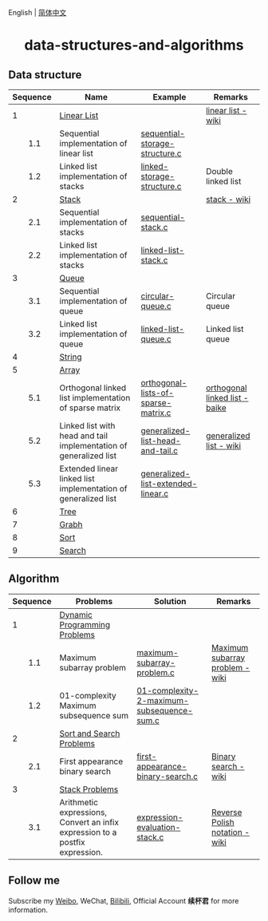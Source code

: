English | [简体中文](README-CN.md)

<h1 align="center">data-structures-and-algorithms</h1>

## Data structure

Sequence | Name | Example | Remarks
-- | -- | -- | --
1 | [Linear List](https://github.com/xubeijun/data-structures-and-algorithms/tree/main/linear-list) |  | [linear list - wiki](https://zh.wikipedia.org/wiki/%E7%BA%BF%E6%80%A7%E8%A1%A8)
　　1.1 | Sequential implementation of linear list | [sequential-storage-structure.c](https://github.com/xubeijun/data-structures-and-algorithms/blob/main/linear-list/sequential-storage-structure.c) | 
　　1.2 | Linked list implementation of stacks | [linked-storage-structure.c](https://github.com/xubeijun/data-structures-and-algorithms/blob/main/linear-list/linked-storage-structure.c) | Double linked list
2 | [Stack](https://github.com/xubeijun/data-structures-and-algorithms/tree/main/stack) |  | [stack - wiki](https://zh.wikipedia.org/wiki/%E5%A0%86%E6%A0%88)
　　2.1 | Sequential implementation of stacks | [sequential-stack.c](https://github.com/xubeijun/data-structures-and-algorithms/blob/main/stack/sequential-stack.c) | 
　　2.2 | Linked list implementation of stacks | [linked-list-stack.c](https://github.com/xubeijun/data-structures-and-algorithms/blob/main/stack/linked-list-stack.c) | 
3 | [Queue](https://github.com/xubeijun/data-structures-and-algorithms/tree/main/queue) |  | 
　　3.1 | Sequential implementation of queue | [circular-queue.c](https://github.com/xubeijun/data-structures-and-algorithms/blob/main/queue/circular-queue.c) | Circular queue
　　3.2 | Linked list implementation of queue | [linked-list-queue.c](https://github.com/xubeijun/data-structures-and-algorithms/blob/main/queue/linked-list-queue.c) | Linked list queue
4 | [String](https://github.com/xubeijun/data-structures-and-algorithms/tree/main/string) |  | 
5 | [Array](https://github.com/xubeijun/data-structures-and-algorithms/tree/main/array) |  | 
　　5.1 | Orthogonal linked list implementation of sparse matrix | [orthogonal-lists-of-sparse-matrix.c](https://github.com/xubeijun/data-structures-and-algorithms/blob/main/array/orthogonal-lists-of-sparse-matrix.c) | [orthogonal linked list - baike](https://baike.baidu.com/item/%E5%8D%81%E5%AD%97%E9%93%BE%E8%A1%A8)
　　5.2 | Linked list with head and tail implementation of generalized list | [generalized-list-head-and-tail.c](https://github.com/xubeijun/data-structures-and-algorithms/blob/main/array/generalized-list-head-and-tail.c) | [generalized list - wiki](https://zh.wikipedia.org/wiki/%E5%B9%BF%E4%B9%89%E8%A1%A8)
　　5.3 | Extended linear linked list implementation of generalized list | [generalized-list-extended-linear.c](https://github.com/xubeijun/data-structures-and-algorithms/blob/main/array/generalized-list-extended-linear.c) | 
6 | [Tree](https://github.com/xubeijun/data-structures-and-algorithms/tree/main/tree) |  | 
7 | [Grabh](https://github.com/xubeijun/data-structures-and-algorithms/tree/main/grabh) |  | 
8 | [Sort](https://github.com/xubeijun/data-structures-and-algorithms/tree/main/sort) |  | 
9 | [Search](https://github.com/xubeijun/data-structures-and-algorithms/tree/main/search) |  | 


## Algorithm

Sequence | Problems | Solution | Remarks
-- | -- | -- | --
1 | [Dynamic Programming Problems](https://github.com/xubeijun/data-structures-and-algorithms/tree/main/problems/dynamic-programming) |  | 
　　1.1 | Maximum subarray problem | [maximum-subarray-problem.c](https://github.com/xubeijun/data-structures-and-algorithms/tree/main/problems/dynamic-programming/maximum-subarray-problem.c) | [Maximum subarray problem - wiki](https://en.wikipedia.org/wiki/Maximum_subarray_problem)
　　1.2 | 01-complexity Maximum subsequence sum | [01-complexity-2-maximum-subsequence-sum.c](https://github.com/xubeijun/data-structures-and-algorithms/tree/main/problems/dynamic-programming/01-complexity-2-maximum-subsequence-sum.c) | 
2 | [Sort and Search Problems](https://github.com/xubeijun/data-structures-and-algorithms/tree/main/problems/sort-and-search) |  | 
　　2.1 | First appearance binary search | [first-appearance-binary-search.c](https://github.com/xubeijun/data-structures-and-algorithms/tree/main/problems/sort-and-search/first-appearance-binary-search.c) | [Binary search - wiki](https://en.wikipedia.org/wiki/Binary_search_algorithm)
3 | [Stack Problems](https://github.com/xubeijun/data-structures-and-algorithms/tree/main/problems/stack) |  | 
　　3.1 | Arithmetic expressions, Convert an infix expression to a postfix expression. | [expression-evaluation-stack.c](https://github.com/xubeijun/data-structures-and-algorithms/tree/main/problems/stack/expression-evaluation-stack.c) | [Reverse Polish notation - wiki](https://en.wikipedia.org/wiki/Reverse_Polish_notation)


## Follow me
Subscribe my [Weibo](https://weibo.com/xubeijun), WeChat, [Bilibili](https://space.bilibili.com/490987374/), Official Account **续杯君** for more information.